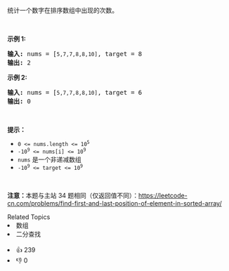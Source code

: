 <p>统计一个数字在排序数组中出现的次数。</p>

<p> </p>

<p><strong>示例 1:</strong></p>

<pre>
<strong>输入:</strong> nums = [<code>5,7,7,8,8,10]</code>, target = 8
<strong>输出:</strong> 2</pre>

<p><strong>示例 2:</strong></p>

<pre>
<strong>输入:</strong> nums = [<code>5,7,7,8,8,10]</code>, target = 6
<strong>输出:</strong> 0</pre>

<p> </p>

<p><strong>提示：</strong></p>

<ul>
	<li><code>0 <= nums.length <= 10<sup>5</sup></code></li>
	<li><code>-10<sup>9</sup> <= nums[i] <= 10<sup>9</sup></code></li>
	<li><code>nums</code> 是一个非递减数组</li>
	<li><code>-10<sup>9</sup> <= target <= 10<sup>9</sup></code></li>
</ul>

<p> </p>

<p><strong>注意：</strong>本题与主站 34 题相同（仅返回值不同）：<a href="https://leetcode-cn.com/problems/find-first-and-last-position-of-element-in-sorted-array/">https://leetcode-cn.com/problems/find-first-and-last-position-of-element-in-sorted-array/</a></p>
<div><div>Related Topics</div><div><li>数组</li><li>二分查找</li></div></div><br><div><li>👍 239</li><li>👎 0</li></div>